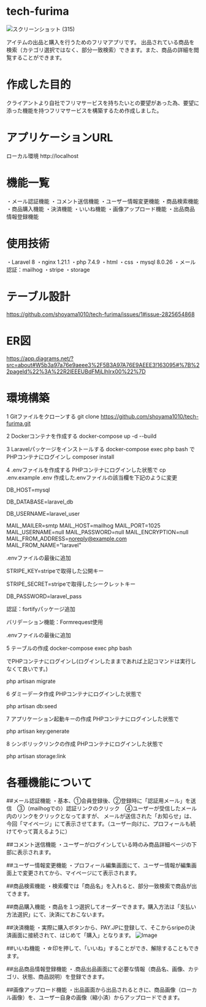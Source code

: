 # tech-furima

![スクリーンショット (315)](https://github.com/user-attachments/assets/efe1a434-1ee6-4cb5-ae76-2c849c63ab57)

アイテムの出品と購入を行うためのフリマアプリです。
出品されている商品を検索（カテゴリ選択ではなく、部分一致検索）できます。また、商品の詳細を閲覧することができます。

# 作成した目的
クライアントより自社でフリマサービスを持ちたいとの要望があった為、要望に添った機能を持つフリマサービスを構築するため作成しました。

# アプリケーションURL
ローカル環境
http://localhost

# 機能一覧

・メール認証機能
・コメント送信機能
・ユーザー情報変更機能
・商品検索機能
・商品購入機能
・決済機能
・いいね機能
・画像アップロード機能
・出品商品情報登録機能

# 使用技術
・Laravel 8
・nginx 1.21.1
・php 7.4.9
・html
・css
・mysql 8.0.26
・メール認証：mailhog
・stripe
・storage

# テーブル設計
https://github.com/shoyama1010/tech-furima/issues/1#issue-2825654868

# ER図

https://app.diagrams.net/?src=about#W5b3a97a76e9aeee3%2F5B3A97A76E9AEEE3!163095#%7B%22pageId%22%3A%22R2lEEEUBdFMjLlhIrx00%22%7D

# 環境構築
1 Gitファイルをクローンする
git clone https://github.com/shoyama1010/tech-furima.git

2 Dockerコンテナを作成する
docker-compose up -d --build

3 Laravelパッケージをインストールする
docker-compose exec php bash
でPHPコンテナにログインし
composer install

4 .envファイルを作成する
PHPコンテナにログインした状態で
cp .env.example .env
作成した.envファイルの該当欄を下記のように変更

DB_HOST=mysql

DB_DATABASE=laravel_db

DB_USERNAME=laravel_user

MAIL_MAILER=smtp
MAIL_HOST=mailhog
MAIL_PORT=1025
MAIL_USERNAME=null
MAIL_PASSWORD=null
MAIL_ENCRYPTION=null
MAIL_FROM_ADDRESS=noreply@example.com 
MAIL_FROM_NAME="laravel"

.envファイルの最後に追加

STRIPE_KEY=stripeで取得した公開キー

STRIPE_SECRET=stripeで取得したシークレットキー

DB_PASSWORD=laravel_pass

認証：fortifyパッケージ追加

バリデーション機能：Formrequest使用

.envファイルの最後に追加

5 テーブルの作成
docker-compose exec php bash

でPHPコンテナにログインし(ログインしたままであれば上記コマンドは実行しなくて良いです。)

php artisan migrate

6 ダミーデータ作成
PHPコンテナにログインした状態で

php artisan db:seed

7 アプリケーション起動キーの作成
PHPコンテナにログインした状態で

php artisan key:generate

8 シンボリックリンクの作成
PHPコンテナにログインした状態で

php artisan storage:link

# 各種機能について

##メール認証機能
・基本、①会員登録後、②登録時に「認証用メール」を送信　③（mailhogでの）認証リンクのクリック　④ユーザーが受信したメール内のリンクをクリックとなってますが、
メールが送信された「お知らせ」は、今回「マイページ」にて表示させてます。（ユーザー向けに、プロフィールも続けてやって貰えるように）

##コメント送信機能
・ユーザーがログインしている時のみ商品詳細ページの下部に表示されます。

##ユーザー情報変更機能
・プロフィール編集画面にて、ユーザー情報が編集画面上で変更されてから、マイページにて表示されます。

##商品検索機能
・検索欄では「商品名」を入れると、部分一致検索で商品が出てきます。

##商品購入機能
・商品を１つ選択してオーダーできます。購入方法は「支払い方法選択」にて、決済にておこないます。

##決済機能
・実際に購入ボタンから、PAY.JPに登録して、そこからsripeの決済画面に接続されて、はじめて「購入」となります。
![Image](https://github.com/user-attachments/assets/2cde985b-219f-41f4-ac65-9be4d968da07)

##いいね機能
・☆印を押して、「いいね」することができ、解除することもできます。

##出品商品情報登録機能
・.商品出品画面にて必要な情報（商品名、画像、カテゴリ、状態、商品説明）を登録できます。

##画像アップロード機能
・出品画面から出品されるときに、商品画像（ローカル画像）を、ユーザー自身の画像（縮小済）からアップロードできます。





